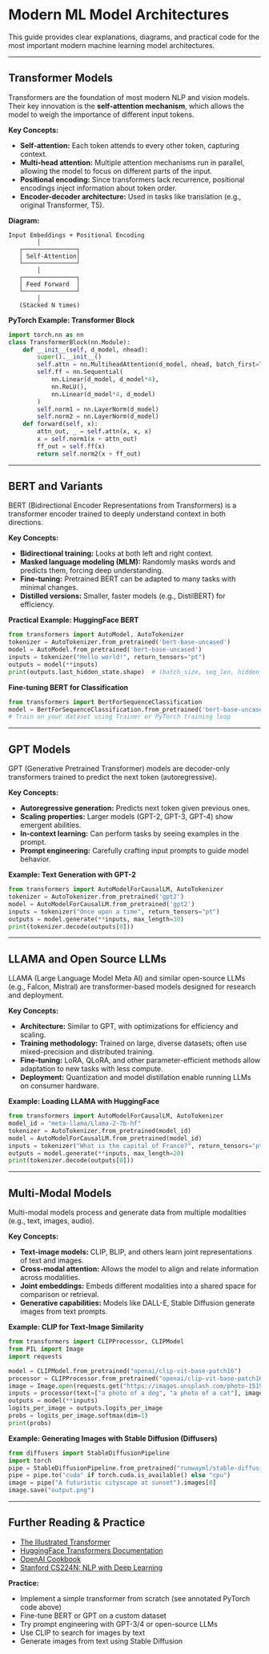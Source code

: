 
# Modern ML Model Architectures

This guide provides clear explanations, diagrams, and practical code for the most important modern machine learning model architectures.

---

## Transformer Models

Transformers are the foundation of most modern NLP and vision models. Their key innovation is the **self-attention mechanism**, which allows the model to weigh the importance of different input tokens.

**Key Concepts:**
- **Self-attention:** Each token attends to every other token, capturing context.
- **Multi-head attention:** Multiple attention mechanisms run in parallel, allowing the model to focus on different parts of the input.
- **Positional encoding:** Since transformers lack recurrence, positional encodings inject information about token order.
- **Encoder-decoder architecture:** Used in tasks like translation (e.g., original Transformer, T5).

**Diagram:**
```
Input Embeddings + Positional Encoding
        │
   ┌───────────────┐
   │ Self-Attention│
   └───────────────┘
        │
   ┌───────────────┐
   │ Feed Forward  │
   └───────────────┘
        │
   (Stacked N times)
```

**PyTorch Example: Transformer Block**
```python
import torch.nn as nn
class TransformerBlock(nn.Module):
    def __init__(self, d_model, nhead):
        super().__init__()
        self.attn = nn.MultiheadAttention(d_model, nhead, batch_first=True)
        self.ff = nn.Sequential(
            nn.Linear(d_model, d_model*4),
            nn.ReLU(),
            nn.Linear(d_model*4, d_model)
        )
        self.norm1 = nn.LayerNorm(d_model)
        self.norm2 = nn.LayerNorm(d_model)
    def forward(self, x):
        attn_out, _ = self.attn(x, x, x)
        x = self.norm1(x + attn_out)
        ff_out = self.ff(x)
        return self.norm2(x + ff_out)
```

---

## BERT and Variants

BERT (Bidirectional Encoder Representations from Transformers) is a transformer encoder trained to deeply understand context in both directions.

**Key Concepts:**
- **Bidirectional training:** Looks at both left and right context.
- **Masked language modeling (MLM):** Randomly masks words and predicts them, forcing deep understanding.
- **Fine-tuning:** Pretrained BERT can be adapted to many tasks with minimal changes.
- **Distilled versions:** Smaller, faster models (e.g., DistilBERT) for efficiency.

**Practical Example: HuggingFace BERT**
```python
from transformers import AutoModel, AutoTokenizer
tokenizer = AutoTokenizer.from_pretrained('bert-base-uncased')
model = AutoModel.from_pretrained('bert-base-uncased')
inputs = tokenizer("Hello world!", return_tensors="pt")
outputs = model(**inputs)
print(outputs.last_hidden_state.shape)  # (batch_size, seq_len, hidden_dim)
```

**Fine-tuning BERT for Classification**
```python
from transformers import BertForSequenceClassification
model = BertForSequenceClassification.from_pretrained('bert-base-uncased', num_labels=2)
# Train on your dataset using Trainer or PyTorch training loop
```

---

## GPT Models

GPT (Generative Pretrained Transformer) models are decoder-only transformers trained to predict the next token (autoregressive).

**Key Concepts:**
- **Autoregressive generation:** Predicts next token given previous ones.
- **Scaling properties:** Larger models (GPT-2, GPT-3, GPT-4) show emergent abilities.
- **In-context learning:** Can perform tasks by seeing examples in the prompt.
- **Prompt engineering:** Carefully crafting input prompts to guide model behavior.

**Example: Text Generation with GPT-2**
```python
from transformers import AutoModelForCausalLM, AutoTokenizer
tokenizer = AutoTokenizer.from_pretrained('gpt2')
model = AutoModelForCausalLM.from_pretrained('gpt2')
inputs = tokenizer("Once upon a time", return_tensors="pt")
outputs = model.generate(**inputs, max_length=30)
print(tokenizer.decode(outputs[0]))
```

---

## LLAMA and Open Source LLMs

LLAMA (Large Language Model Meta AI) and similar open-source LLMs (e.g., Falcon, Mistral) are transformer-based models designed for research and deployment.

**Key Concepts:**
- **Architecture:** Similar to GPT, with optimizations for efficiency and scaling.
- **Training methodology:** Trained on large, diverse datasets; often use mixed-precision and distributed training.
- **Fine-tuning:** LoRA, QLoRA, and other parameter-efficient methods allow adaptation to new tasks with less compute.
- **Deployment:** Quantization and model distillation enable running LLMs on consumer hardware.

**Example: Loading LLAMA with HuggingFace**
```python
from transformers import AutoModelForCausalLM, AutoTokenizer
model_id = "meta-llama/Llama-2-7b-hf"
tokenizer = AutoTokenizer.from_pretrained(model_id)
model = AutoModelForCausalLM.from_pretrained(model_id)
inputs = tokenizer("What is the capital of France?", return_tensors="pt")
outputs = model.generate(**inputs, max_length=20)
print(tokenizer.decode(outputs[0]))
```

---

## Multi-Modal Models

Multi-modal models process and generate data from multiple modalities (e.g., text, images, audio).

**Key Concepts:**
- **Text-image models:** CLIP, BLIP, and others learn joint representations of text and images.
- **Cross-modal attention:** Allows the model to align and relate information across modalities.
- **Joint embeddings:** Embeds different modalities into a shared space for comparison or retrieval.
- **Generative capabilities:** Models like DALL-E, Stable Diffusion generate images from text prompts.

**Example: CLIP for Text-Image Similarity**
```python
from transformers import CLIPProcessor, CLIPModel
from PIL import Image
import requests

model = CLIPModel.from_pretrained("openai/clip-vit-base-patch16")
processor = CLIPProcessor.from_pretrained("openai/clip-vit-base-patch16")
image = Image.open(requests.get("https://images.unsplash.com/photo-1519125323398-675f0ddb6308", stream=True).raw)
inputs = processor(text=["a photo of a dog", "a photo of a cat"], images=image, return_tensors="pt", padding=True)
outputs = model(**inputs)
logits_per_image = outputs.logits_per_image
probs = logits_per_image.softmax(dim=1)
print(probs)
```

**Example: Generating Images with Stable Diffusion (Diffusers)**
```python
from diffusers import StableDiffusionPipeline
import torch
pipe = StableDiffusionPipeline.from_pretrained("runwayml/stable-diffusion-v1-5")
pipe = pipe.to("cuda" if torch.cuda.is_available() else "cpu")
image = pipe("A futuristic cityscape at sunset").images[0]
image.save("output.png")
```

---

## Further Reading & Practice

- [The Illustrated Transformer](https://jalammar.github.io/illustrated-transformer/)
- [HuggingFace Transformers Documentation](https://huggingface.co/docs/transformers/index)
- [OpenAI Cookbook](https://github.com/openai/openai-cookbook)
- [Stanford CS224N: NLP with Deep Learning](http://web.stanford.edu/class/cs224n/)

**Practice:**
- Implement a simple transformer from scratch (see annotated PyTorch code above)
- Fine-tune BERT or GPT on a custom dataset
- Try prompt engineering with GPT-3/4 or open-source LLMs
- Use CLIP to search for images by text
- Generate images from text using Stable Diffusion
```
